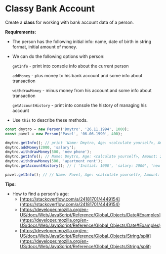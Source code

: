 # Classy Bank Account

Create a **class** for working with bank account data of a person.

**Requirements:**

- The person has the following initial info: name, date of birth in string format, initial amount of money.
- We can do the following options with person:

    `getInfo` - print into console info about the current person

    `addMoney` - plus money to his bank account and some info about transaction

    `withdrawMoney` - minus money from his account and some info about transaction

    `getAccountHistory` - print into console the history of managing his account

- Use `this` to describe these methods.


```js
const dmytro = new Person('Dmytro', '26.11.1994', 1000);
const pavel = new Person('Pavel', '06.06.1990', 400);

dmytro.getInfo(); // print `Name: Dmytro, Age: <calculate yourself>, Amount: 1000$`
dmytro.addMoney(2000, 'salary');
dmytro.withdrawMoney(500, 'new phone');
dmytro.getInfo(); // Name: Dmytro, Age: <calculate yourself>, Amount: 2500$
dmytro.withdrawMoney(500, 'apartment rent');
dmytro.getAccountHistory(); // [ 'Initial: 1000', 'salary: 2000', 'new phone: -500', 'apartment rent: -500']

pavel.getInfo(); // // Name: Pavel, Age: <calculate yourself>, Amount: 400$
```

**Tips:**

- How to find a person's age:
    - [https://stackoverflow.com/a/24181701/4449154](https://stackoverflow.com/a/24181701/4449154)
    - [https://developer.mozilla.org/en-US/docs/Web/JavaScript/Reference/Global_Objects/Date#Examples](https://developer.mozilla.org/en-US/docs/Web/JavaScript/Reference/Global_Objects/Date#Examples)
    - [https://developer.mozilla.org/en-US/docs/Web/JavaScript/Reference/Global_Objects/String/split](https://developer.mozilla.org/en-US/docs/Web/JavaScript/Reference/Global_Objects/String/split)
